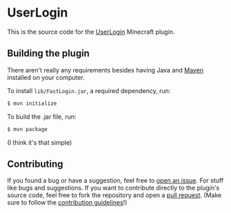 # UserLogin

This is the source code for the [UserLogin](https://www.spigotmc.org/resources/userlogin.80669/) Minecraft plugin.

## Building the plugin

There aren't really any requirements besides having Java and [Maven](https://maven.apache.org/) installed on your
computer.

To install `lib/FastLogin.jar`, a required dependency, run:

```bash
$ mvn initialize
```

To build the .jar file, run:

```bash
$ mvn package
```

(I think it's that simple)

## Contributing

If you found a bug or have a suggestion, feel free
to [open an issue](https://github.com/ElCholoGamer/userlogin/issues/new). For stuff like bugs and suggestions. If you
want to contribute directly to the plugin's source code, feel free to fork the repository and open
a [pull request](https://github.com/ElCholoGamer/userlogin/pulls). (Make sure to follow
the [contribution guidelines](/CONTRIBUTING.md)!)